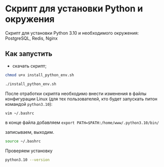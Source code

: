 # Скрипт для установки Python и окружения

Скрипт для установки Python 3.10 и необходимого окружения: PostgreSQL, Redis, Nginx

## Как запустить

- скачать скрипт;
```sh
chmod u+x install_python_env.sh
```

```sh
./install_python_env.sh
```

После отработки скрипта необходимо внести изменения в файлы конфигурации Linux (для тех пользователей, кто будет запускать питон командой ```python3.10```):

```sh
vim ~/.bashrc
```

в конце файла добавляем ```export PATH=$PATH:/home/www/.python3.10/bin/```

записываем, выходим.

```sh
source ~/.bashrc
```

Проверяем установку
```sh
python3.10 --version
```